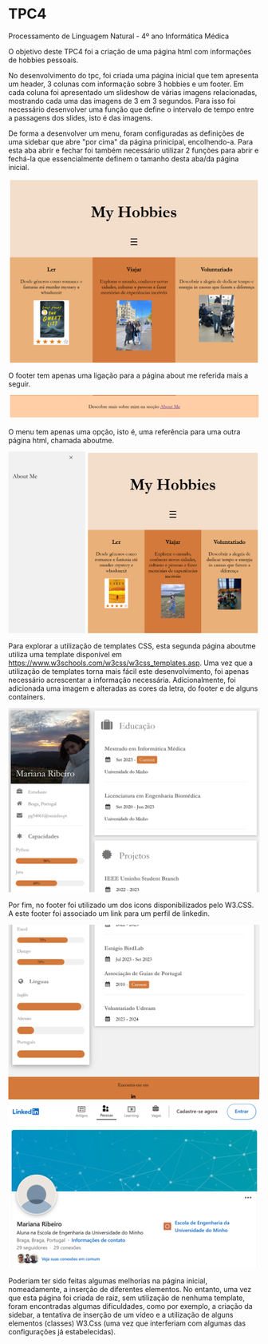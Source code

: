 # TPC4

Processamento de Linguagem Natural - 4º ano Informática Médica

O objetivo deste TPC4 foi a criação de uma página html com informações de hobbies pessoais. 

No desenvolvimento do tpc, foi criada uma página inicial que tem apresenta um header, 3 colunas com informação sobre 3 hobbies e um footer. Em cada coluna foi apresentado um slideshow de várias imagens relacionadas, mostrando cada uma das imagens de 3 em 3 segundos. Para isso foi necessário desenvolver uma função que define o intervalo de tempo entre a passagens dos slides, isto é das imagens. 

De forma a desenvolver um menu, foram configuradas as definições de uma sidebar que abre "por cima" da página prinicipal, encolhendo-a. Para esta aba abrir e fechar foi também necessário utilizar 2 funções para abrir e fechá-la que essencialmente definem o tamanho desta aba/da página inicial.

![alt text](prints/image.png)

O footer tem apenas uma ligação para a página about me referida mais a seguir.

![alt text](prints/image-5.png)

O menu tem apenas uma opção, isto é, uma referência para uma outra página html, chamada aboutme.

![alt text](prints/image-1.png)

Para explorar a utilização de templates CSS, esta segunda página aboutme utiliza uma template disponível em https://www.w3schools.com/w3css/w3css_templates.asp. Uma vez que a utilização de templates torna mais fácil este desenvolvimento, foi apenas necessário acrescentar a informação necessária. Adicionalmente, foi adicionada uma imagem e alteradas as cores da letra, do footer e de alguns containers. 

![alt text](prints/image-2.png)

Por fim, no footer foi utilizado um dos icons disponibilizados pelo W3.CSS. A este footer foi associado um link para um perfil de linkedin.

![alt text](prints/image-3.png)
![alt text](prints/image-4.png)


Poderiam ter sido feitas algumas melhorias na página inicial, nomeadamente, a inserção de diferentes elementos. No entanto, uma vez que esta página foi criada de raiz, sem utilização de nenhuma template, foram encontradas algumas dificuldades, como por exemplo, a criação da sidebar, a tentativa de inserção de um vídeo e a utilização de alguns elementos (classes) W3.Css (uma vez que interferiam com algumas das configurações já estabelecidas). 